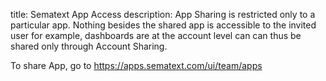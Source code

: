 title: Sematext App Access
description: App Sharing is restricted only to a particular app. Nothing besides the shared app is accessible to the invited user for example, dashboards are at the account level can can thus be shared only through Account Sharing.


To share App, go
to <https://apps.sematext.com/ui/team/apps>